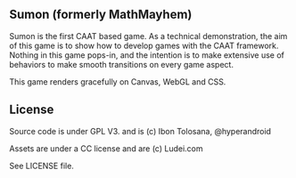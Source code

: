 ## Sumon (formerly MathMayhem) ##

Sumon is the first CAAT based game.
As a technical demonstration, the aim of this game is to show how to develop games with the CAAT framework.
Nothing in this game pops-in, and the intention is to make extensive use of behaviors to make smooth transitions
on every game aspect.

This game renders gracefully on Canvas, WebGL and CSS.

## License ##

Source code is under GPL V3. and is (c) Ibon Tolosana, @hyperandroid

Assets are under a CC license and are (c) Ludei.com

See LICENSE file.
